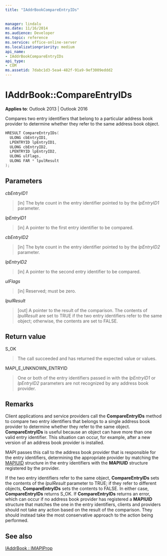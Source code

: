 ```yaml
---
title: "IAddrBookCompareEntryIDs"
 
 
manager: lindalu
ms.date: 11/16/2014
ms.audience: Developer
ms.topic: reference
ms.service: office-online-server
ms.localizationpriority: medium
api_name:
- IAddrBookCompareEntryIDs
api_type:
- COM
ms.assetid: 7dabc1d3-5ea4-482f-91a9-9ef3009eddd2
---
```


# IAddrBook::CompareEntryIDs

  
  
**Applies to**: Outlook 2013 | Outlook 2016 
  
Compares two entry identifiers that belong to a particular address book provider to determine whether they refer to the same address book object. 
  
```cpp
HRESULT CompareEntryIDs(
  ULONG cbEntryID1,
  LPENTRYID lpEntryID1,
  ULONG cbEntryID2,
  LPENTRYID lpEntryID2,
  ULONG ulFlags,
  ULONG FAR * lpulResult
);
```

## Parameters

 _cbEntryID1_
  
> [in] The byte count in the entry identifier pointed to by the  _lpEntryID1_ parameter. 
    
 _lpEntryID1_
  
> [in] A pointer to the first entry identifier to be compared.
    
 _cbEntryID2_
  
> [in] The byte count in the entry identifier pointed to by the  _lpEntryID2_ parameter. 
    
 _lpEntryID2_
  
> [in] A pointer to the second entry identifier to be compared.
    
 _ulFlags_
  
> [in] Reserved; must be zero.
    
 _lpulResult_
  
> [out] A pointer to the result of the comparison. The contents of  _lpulResult_ are set to TRUE if the two entry identifiers refer to the same object; otherwise, the contents are set to FALSE. 
    
## Return value

S_OK 
  
> The call succeeded and has returned the expected value or values.
    
MAPI_E_UNKNOWN_ENTRYID 
  
> One or both of the entry identifiers passed in with the  _lpEntryID1_ or  _lpEntryID2_ parameters are not recognized by any address book provider. 
    
## Remarks

Client applications and service providers call the **CompareEntryIDs** method to compare two entry identifiers that belongs to a single address book provider to determine whether they refer to the same object. **CompareEntryIDs** is useful because an object can have more than one valid entry identifier. This situation can occur, for example, after a new version of an address book provider is installed. 
  
MAPI passes this call to the address book provider that is responsible for the entry identifiers, determining the appropriate provider by matching the [MAPIUID](mapiuid.md) structure in the entry identifiers with the **MAPIUID** structure registered by the provider. 
  
If the two entry identifiers refer to the same object, **CompareEntryIDs** sets the contents of the  _lpulResult_ parameter to TRUE; if they refer to different objects, **CompareEntryIDs** sets the contents to FALSE. In either case, **CompareEntryIDs** returns S_OK. If **CompareEntryIDs** returns an error, which can occur if no address book provider has registered a **MAPIUID** structure that matches the one in the entry identifiers, clients and providers should not take any action based on the result of the comparison. They should instead take the most conservative approach to the action being performed. 
  
## See also



[IAddrBook : IMAPIProp](iaddrbookimapiprop.md)

